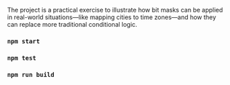 The project is a practical exercise to illustrate how bit masks can be applied in real-world situations—like mapping cities to time zones—and how they can replace more traditional conditional logic.

### `npm start`
### `npm test`
### `npm run build`